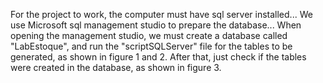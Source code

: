 For the project to work, the computer must have sql server installed... We use Microsoft sql management studio to prepare the database... When opening the management studio, we must create a database called "LabEstoque", and run the "scriptSQLServer" file for the tables to be generated, as shown in figure 1 and 2. After that, just check if the tables were created in the database, as shown in figure 3.